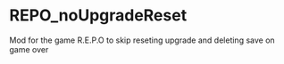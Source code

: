 # REPO_noUpgradeReset
Mod for the game R.E.P.O to skip reseting upgrade and deleting save on game over

